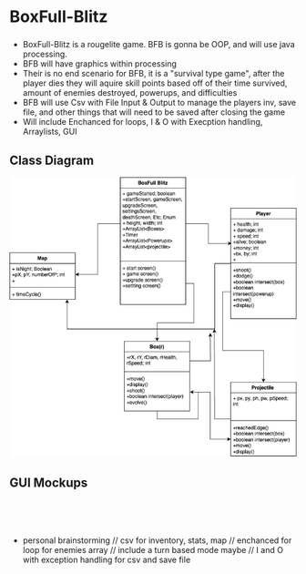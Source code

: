 # BoxFull-Blitz
###
* BoxFull-Blitz is a rougelite game. BFB is gonna be OOP, and will use java processing.
* BFB will have graphics within processing
* Their is no end scenario for BFB, it is a "survival type game", after the player dies they will aquire skill points based off of their time survived, amount of enemies destroyed, powerups, and difficulties
* BFB will use Csv with File Input & Output to manage the players inv, save file, and other things that will need to be saved after closing the game
* Will include Enchanced for loops, I & O with Execption handling, Arraylists, GUI

## Class Diagram 
![class diagram wip](images/ClassDiagramWIP.png)

## GUI Mockups

![]()

![]()






* personal brainstorming
// csv for inventory, stats, map
// enchanced for loop for enemies array 
// include a turn based mode maybe
// I and O with exception handling for csv and save file 




